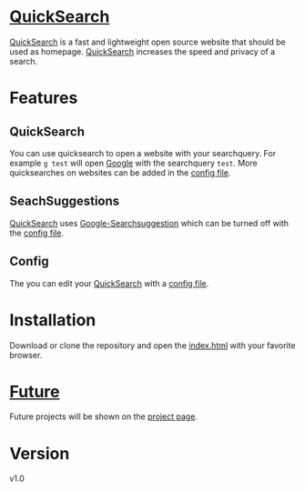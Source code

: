 # [QuickSearch](http://quicksearch.site)
[QuickSearch](http://quicksearch.site) is a fast and lightweight open source website that should be used as homepage.
[QuickSearch](http://quicksearch.site) increases the speed and privacy of a search.

# Features
## QuickSearch
You can use quicksearch to open a website with your searchquery.
For example `g test` will open [Google](https://encrypted.google.com/#q=test) with the searchquery `test`.
More quicksearches on websites can be added in the [config file](https://github.com/Wavum/wavum.github.io/blob/master/js/Config/Config.js).

## SeachSuggestions
[QuickSearch](http://quicksearch.site) uses [Google-Searchsuggestion](https://suggestqueries.google.com/complete/search?output=toolbar&q=test) which can be turned off with the [config file](https://github.com/Wavum/wavum.github.io/blob/master/js/Config/Config.js).

## Config
The you can edit your [QuickSearch](http://quicksearch.site) with a [config file](https://github.com/Wavum/wavum.github.io/blob/master/js/Config/Config.js).

# Installation
Download or clone the repository and open the [index.html](https://github.com/Wavum/wavum.github.io/blob/master/index.html) with your favorite browser.

# [Future](https://github.com/Wavum/QuickSearch/projects)
Future projects will be shown on the [project page](https://github.com/Wavum/QuickSearch/projects).

# Version
v1.0
